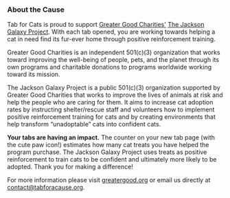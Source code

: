 ### About the Cause

Tab for Cats is proud to support [Greater Good Charities'](https://greatergood.org/about-us) [The Jackson Galaxy Project](https://greatergood.org/jackson-galaxy). With each tab opened, you are working towards helping a cat in need find its fur-ever home through positive reinforcement training.

Greater Good Charities is an independent 501(c)(3) organization that works toward improving the well-being of people, pets, and the planet through its own programs and charitable donations to programs worldwide working toward its mission.

The Jackson Galaxy Project is a public 501(c)(3) organization supported by Greater Good Charities that works to improve the lives of animals at risk and help the people who are caring for them. It aims to increase cat adoption rates by instructing shelter/rescue staff and volunteers how to implement positive reinforcement training for cats and by creating environments that help transform “unadoptable” cats into confident cats.

**Your tabs are having an impact.** The counter on your new tab page (with the cute paw icon!) estimates how many cat treats you have helped the program purchase. The Jackson Galaxy Project uses treats as positive reinforcement to train cats to be confident and ultimately more likely to be adopted. Thank you for making a difference!

For more information please visit [greatergood.org](https://greatergood.org) or email us directly at contact@tabforacause.org.
